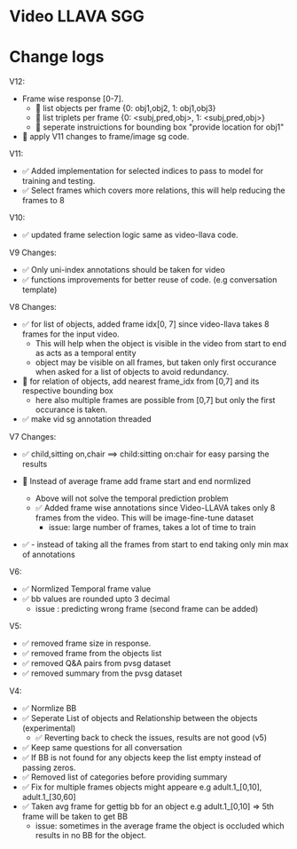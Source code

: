 # Video LLAVA SGG


# Change logs


V12:
- Frame wise response [0-7]. 
    - :black_square_button: list objects per frame {0: obj1,obj2, 1: obj1,obj3}
    - :black_square_button: list triplets per frame {0: <subj,pred,obj>, 1: <subj,pred,obj>}
    - :black_square_button: seperate instruictions for bounding box "provide location for obj1"
- :black_square_button: apply V11 changes to frame/image sg code.

V11:
- :white_check_mark: Added implementation for selected indices to pass to model for training and testing.
- :white_check_mark: Select frames which covers more relations, this will help reducing the frames to 8 

V10:
- :white_check_mark: updated frame selection logic same as video-llava code.

V9 Changes:
- :white_check_mark: Only uni-index annotations should be taken for video
- :white_check_mark: functions improvements for better reuse of code. (e.g conversation template)

V8 Changes:
- :white_check_mark: for list of objects, added frame idx[0, 7] since video-llava takes 8 frames for the input video.
    - This will help when the object is visible in the video from start to end as acts as a temporal entity
    - object may be visible on all frames, but taken only first occurance when asked for a list of objects to avoid redundancy.
- :black_square_button: for relation of objects, add nearest frame_idx from [0,7] and its respective bounding box
    - here also multiple frames are possible from [0,7] but only the first occurance is taken. 
- :white_check_mark: make vid sg annotation threaded

V7 Changes:

- :white_check_mark: child,sitting on,chair ==> child:sitting on:chair for easy parsing the results
- :black_square_button: Instead of average frame add frame start and end normlized
    - Above will not solve the temporal prediction problem
    - :white_check_mark: Added frame wise annotations since Video-LLAVA takes only 8 frames from the video. This will be image-fine-tune dataset
      - issue: large number of frames, takes a lot of time to train

- :white_check_mark: - instead of taking all the frames from start to end taking only min max of annotations


V6:
- :white_check_mark: Normlized Temporal frame value
- :white_check_mark: bb values are rounded upto 3 decimal
    - issue : predicting wrong frame (second frame can be added)

V5:
- :white_check_mark: removed frame size in response.
- :white_check_mark: removed frame from the objects list
- :white_check_mark: removed Q&A pairs from pvsg dataset
- :white_check_mark: removed summary from the pvsg dataset

V4:
- :white_check_mark: Normlize BB
- :white_check_mark: Seperate List of objects and Relationship between the objects (experimental) 
    - :white_check_mark: Reverting back to check the issues, results are not good (v5)
- :white_check_mark: Keep same questions for all conversation
- :white_check_mark: If BB is not found for any objects keep the list empty instead of passing zeros.
- :white_check_mark: Removed list of categories before providing summary
- :white_check_mark: Fix for multiple frames objects might appeare e.g adult.1_[0,10], adult.1_[30,60]
- :white_check_mark: Taken avg frame for gettig bb for an object e.g adult.1_[0,10] => 5th frame will be taken to get BB
    - issue: sometimes in the average frame the object is occluded which results in no BB for the object.